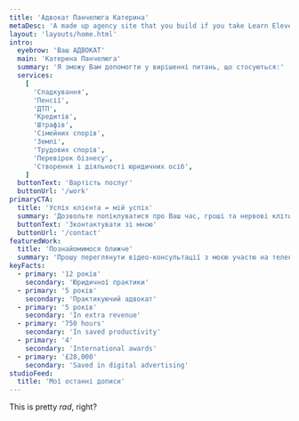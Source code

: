 ```yaml
---
title: 'Адвокат Панчелюга Катерина'
metaDesc: 'A made up agency site that you build if you take Learn Eleventy From Scratch, by Piccalilli'
layout: 'layouts/home.html'
intro:
  eyebrow: 'Ваш АДВОКАТ'
  main: 'Катерина Панчелюга'
  summary: 'Я зможу Вам допомогти у вирішенні питань, що стосуються:'
  services:
    [
      'Спадкування',
      'Пенсії',
      'ДТП',
      'Кредитів',
      'Штрафів',
      'Сімейних спорів',
      'Землі',
      'Трудових спорів',
      'Перевірок бізнесу',
      'Створення і діяльності юридичних осіб',
    ]
  buttonText: 'Вартість послуг'
  buttonUrl: '/work'
primaryCTA:
  title: 'Успіх клієнта = мій успіх'
  summary: 'Дозвольте попіклуватися про Ваш час, гроші та нервові клітини - зверніться до мене'
  buttonText: 'Зконтактувати зі мною'
  buttonUrl: '/contact'
featuredWork:
  title: 'Познайомимося ближче'
  summary: 'Прошу переглянути відео-консультації з моєю участю на телеканалі "РІВНЕ 1".'
keyFacts:
  - primary: '12 років'
    secondary: 'Юридичної практики'
  - primary: '5 років'
    secondary: 'Практикуючий адвокат'
  - primary: '5 років'
    secondary: 'In extra revenue'
  - primary: '750 hours'
    secondary: 'In saved productivity'
  - primary: '4'
    secondary: 'International awards'
  - primary: '£28,000'
    secondary: 'Saved in digital advertising'
studioFeed:
  title: 'Мої останні дописи'
---
```


This is pretty _rad_, right?
